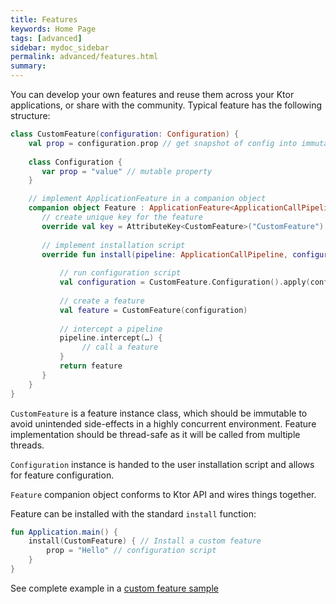 ```yaml
---
title: Features
keywords: Home Page
tags: [advanced]
sidebar: mydoc_sidebar
permalink: advanced/features.html
summary:  
---
```


You can develop your own features and reuse them across your Ktor applications, or share with the community. Typical 
feature has the following structure:

```kotlin
class CustomFeature(configuration: Configuration) {
    val prop = configuration.prop // get snapshot of config into immutable property
    
    class Configuration {
       var prop = "value" // mutable property
    }

    // implement ApplicationFeature in a companion object
    companion object Feature : ApplicationFeature<ApplicationCallPipeline, CustomFeature.Configuration, CustomFeature> {
       // create unique key for the feature
       override val key = AttributeKey<CustomFeature>("CustomFeature")
       
       // implement installation script
       override fun install(pipeline: ApplicationCallPipeline, configure: Configuration.() -> Unit): CustomFeature {
           
           // run configuration script
           val configuration = CustomFeature.Configuration().apply(configure)
           
           // create a feature 
           val feature = CustomFeature(configuration)
           
           // intercept a pipeline 
           pipeline.intercept(…) { 
                // call a feature
           }
           return feature
       }
    }
}
```

`CustomFeature` is a feature instance class, which should be immutable to avoid unintended side-effects in a highly
concurrent environment. Feature implementation should be thread-safe as it will be called from multiple threads.

`Configuration` instance is handed to the user installation script and allows for feature configuration. 

`Feature` companion object conforms to Ktor API and wires things together.
 
Feature can be installed with the standard `install` function:

```kotlin
fun Application.main() {
    install(CustomFeature) { // Install a custom feature
        prop = "Hello" // configuration script
    }
}
```

See complete example in a [custom feature sample](https://github.com/Kotlin/ktor/blob/master/ktor-samples/ktor-samples-custom-feature/src/org/jetbrains/ktor/samples/feature/CustomHeader.kt)
